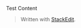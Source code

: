 Test Content


> Written with [StackEdit](https://stackedit.io/).
<!--stackedit_data:
eyJoaXN0b3J5IjpbMTk0NzAzNzA1XX0=
-->